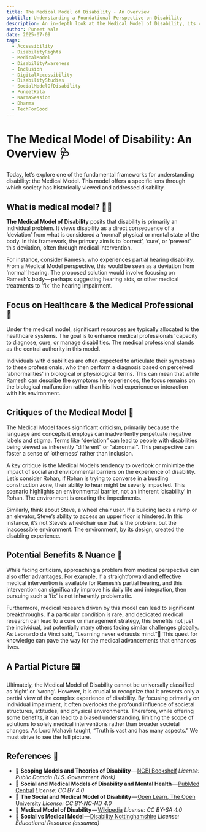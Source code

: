 ```yaml
---
title: The Medical Model of Disability - An Overview
subtitle: Understanding a Foundational Perspective on Disability
description: An in-depth look at the Medical Model of Disability, its core tenets, critiques, and surprising benefits. Learn how this model shapes our understanding of disability.
author: Puneet Kala
date: 2025-07-09
tags:
  - Accessibility
  - DisabilityRights
  - MedicalModel
  - DisabilityAwareness
  - Inclusion
  - DigitalAccessibility
  - DisabilityStudies
  - SocialModelOfDisability
  - PuneetKala
  - KarmaSession
  - Dharma
  - TechForGood
---
```

# The Medical Model of Disability: An Overview 🩺

Today, let’s explore one of the fundamental frameworks for understanding disability: the Medical Model. This model offers a specific lens through which society has historically viewed and addressed disability.
## What is medical model? 🧑‍⚕️

**The Medical Model of Disability** posits that disability is primarily an individual problem. It views disability as a direct consequence of a ‘deviation’ from what is considered a ‘normal’ physical or mental state of the body. In this framework, the primary aim is to ‘correct’, ‘cure’, or ‘prevent’ this deviation, often through medical intervention.

For instance, consider Ramesh, who experiences partial hearing disability. From a Medical Model perspective, this would be seen as a deviation from ‘normal’ hearing. The proposed solution would involve focusing on Ramesh’s body — perhaps suggesting hearing aids, or other medical treatments to ‘fix’ the hearing impairment.

## Focus on Healthcare & the Medical Professional 🏥

Under the medical model, significant resources are typically allocated to the healthcare systems. The goal is to enhance medical professionals’ capacity to diagnose, cure, or manage disabilities. The medical professional stands as the central authority in this model.

Individuals with disabilities are often expected to articulate their symptoms to these professionals, who then perform a diagnosis based on perceived ‘abnormalities’ in biological or physiological terms. This can mean that while Ramesh can describe the symptoms he experiences, the focus remains on the biological malfunction rather than his lived experience or interaction with his environment.

## Critiques of the Medical Model 💬

The Medical Model faces significant criticism, primarily because the language and concepts it employs can inadvertently perpetuate negative labels and stigma. Terms like “deviation” can lead to people with disabilities being viewed as inherently “different” or “abnormal”. This perspective can foster a sense of ‘otherness’ rather than inclusion.

A key critique is the Medical Model’s tendency to overlook or minimize the impact of social and environmental barriers on the experience of disability. Let’s consider Rohan, if Rohan is trying to converse in a bustling construction zone, their ability to hear might be severly impacted. This scenario highlights an environmental barrier, not an inherent ‘disability’ in Rohan. The environment is creating the impediments.

Similarly, think about Steve, a wheel chair user. If a building lacks a ramp or an elevator, Steve’s ability to access an upper floor is hindered. In this instance, it’s not Steve’s wheelchair use that is the problem, but the inaccessible environment. The environment, by its design, created the disabling experience.

## Potential Benefits & Nuance 🤔

While facing criticism, approaching a problem from medical perspective can also offer advantages. For example, if a straightforward and effective medical intervention is available for Ramesh’s partial hearing, and this intervention can significantly improve his daily life and integration, then pursuing such a ‘fix’ is not inherently problematic.

Furthermore, medical research driven by this model can lead to significant breakthroughs. If a particular condition is rare, and dedicated medical research can lead to a cure or management strategy, this benefits not just the individual, but potentially many others facing similar challenges globally. As Leonardo da Vinci said, “Learning never exhausts mind.”🌱 This quest for knowledge can pave the way for the medical advancements that enhances lives.

## A Partial Picture 🖼️

Ultimately, the Medical Model of Disability cannot be universally classified as ‘right’ or ‘wrong’. However, it is crucial to recognize that it presents only a partial view of the complex experience of disability. By focusing primarily on individual impairment, it often overlooks the profound influence of societal structures, attitudes, and physical environments. Therefore, while offering some benefits, it can lead to a biased understanding, limiting the scope of solutions to solely medical interventions rather than broader societal changes. As Lord Mahavir taught, “Truth is vast and has many aspects.” We must strive to see the full picture.

## References 📖

- 🥇 **Scoping Models and Theories of Disability** — [NCBI Bookshelf](https://www.ncbi.nlm.nih.gov/books/NBK378951/) _License: Public Domain (U.S. Government Work)_
- 🥇 **Social and Medical Models of Disability and Mental Health** — [PubMed Central](https://www.ncbi.nlm.nih.gov/pmc/articles/PMC6312522/) _License: CC BY 4.0_
- 🥈 **The Social and Medical Model of Disability** — [Open Learn, The Open University](https://www.open.edu/openlearn/education-development/education-careers/accessibility-elearning/content-section-1.2.1) _License: CC BY-NC-ND 4.0_
- 🥉 **Medical Model of Disability** — [Wikipedia](https://en.wikipedia.org/wiki/Medical_model_of_disability) _License: CC BY-SA 4.0_
- 🥉 **Social vs Medical Model** — [Disability Nottinghamshire](https://www.disabilitynottinghamshire.org.uk/index.php/about/social-model-vs-medical-model-of-disability/) _License: Educational Resource (assumed)_